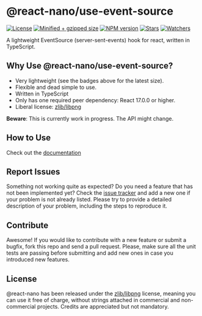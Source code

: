 # @react-nano/use-event-source

[![License](https://flat.badgen.net/github/license/lusito/react-nano?icon=github)](https://github.com/Lusito/react-nano/blob/master/LICENSE)
[![Minified + gzipped size](https://flat.badgen.net/bundlephobia/minzip/@react-nano/use-event-source?icon=dockbit)](https://bundlephobia.com/result?p=@react-nano/use-event-source)
[![NPM version](https://flat.badgen.net/npm/v/@react-nano/use-event-source?icon=npm)](https://www.npmjs.com/package/@react-nano/use-event-source)
[![Stars](https://flat.badgen.net/github/stars/lusito/react-nano?icon=github)](https://github.com/lusito/react-nano)
[![Watchers](https://flat.badgen.net/github/watchers/lusito/react-nano?icon=github)](https://github.com/lusito/react-nano)

A lightweight EventSource (server-sent-events) hook for react, written in TypeScript.

## Why Use @react-nano/use-event-source?

- Very lightweight (see the badges above for the latest size).
- Flexible and dead simple to use.
- Written in TypeScript
- Only has one required peer dependency: React 17.0.0 or higher.
- Liberal license: [zlib/libpng](https://github.com/Lusito/react-nano/blob/master/LICENSE)

**Beware**: This is currently work in progress. The API might change.

## How to Use

Check out the [documentation](https://lusito.github.io/react-nano/use-event-source/setup.html)

## Report Issues

Something not working quite as expected? Do you need a feature that has not been implemented yet? Check the [issue tracker](https://github.com/Lusito/react-nano/issues) and add a new one if your problem is not already listed. Please try to provide a detailed description of your problem, including the steps to reproduce it.

## Contribute

Awesome! If you would like to contribute with a new feature or submit a bugfix, fork this repo and send a pull request. Please, make sure all the unit tests are passing before submitting and add new ones in case you introduced new features.

## License

@react-nano has been released under the [zlib/libpng](https://github.com/Lusito/react-nano/blob/master/LICENSE) license, meaning you
can use it free of charge, without strings attached in commercial and non-commercial projects. Credits are appreciated but not mandatory.
